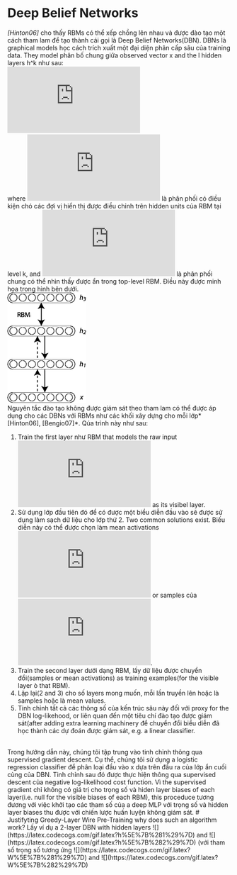 # Deep Belief Networks
*[Hinton06]* cho thấy RBMs có thể xếp chồng lên nhau và được đào tạo một cách tham lam để tạo thành cái gọi là Deep Belief Networks(DBN). DBNs là graphical models học cách trích xuất một đại diện phân cấp sâu của training data. They model phân bố chung giữa observed vector x and the l hidden layers h^k như sau:</br>
![](https://latex.codecogs.com/gif.latex?P%28x%2C%20h%5E1%2C%20%5Cldots%2C%20h%5E%7B%5Cell%7D%29%20%3D%20%5Cleft%28%5Cprod_%7Bk%3D0%7D%5E%7B%5Cell-2%7D%20P%28h%5Ek%7Ch%5E%7Bk&plus;1%7D%29%5Cright%29%20P%28h%5E%7B%5Cell-1%7D%2Ch%5E%7B%5Cell%7D%29)
</br>
where ![](https://latex.codecogs.com/gif.latex?x%3Dh%5E0%2C%20P%28h%5E%7Bk-1%7D%20%7C%20h%5Ek%29) là phân phối có điều kiện chó các đợi vị hiển thị được điều chỉnh trên hidden units của RBM tại level k, and ![](https://latex.codecogs.com/gif.latex?P%28h%5E%7B%5Cell-1%7D%2C%20h%5E%7B%5Cell%7D%29) là phân phối chung có thể nhìn thấy được ẩn trong top-level RBM. Điều này được minh họa trong hình bên dưới.</br>
![](https://github.com/bigkizd/Deep_Learning/blob/master/Deep%20Belief%20Networks/Images/DBN3.png)</br>
Nguyên tắc đào tạo không được giám sát theo tham lam có thể được áp dụng cho các DBNs với RBMs như các khối xây dựng cho mỗi lớp*[Hinton06], [Bengio07]*. Qúa trình này như sau:</br>
1. Train the first layer như RBM that models the raw input ![](https://latex.codecogs.com/gif.latex?x%20%3D%20h%5E%7B%280%29%7D) as its visibel layer.
2. Sử dụng lớp đầu tiên đó để có được một biểu diễn đầu vào sẽ được sử dụng làm sạch dữ liệu cho lớp thứ 2. Two common solutions exist. Biếu diễn này có thể được chọn làm mean activations ![](https://latex.codecogs.com/gif.latex?p%28h%5E%7B%281%29%7D%3D1%7Ch%5E%7B%280%29%7D%29) or samples của ![](https://latex.codecogs.com/gif.latex?p%28h%5E%7B%281%29%7D%7Ch%5E%7B%280%29%7D%29).
3. Train the second layer dưới dạng RBM, lấy dữ liệu được chuyển đổi(samples or mean activations) as training examples(for the visible layer ò that RBM).
4. Lặp lại(2 and 3) cho số layers mong muốn, mỗi lần truyền lên hoặc là samples hoặc là mean values.
5. Tinh chỉnh tất cả các thông số của kến trúc sâu này đối với proxy for the DBN log-likehood, or liên quan đến một tiêu chí đào tạo được giám sát(after adding extra learning machinery để chuyển đổi biểu diễn đã học thành các dự đoán được giám sát, e.g. a linear classifier.</br>
</br>
Trong hướng dẫn này, chúng tôi tập trung vào tinh chỉnh thông qua supervised gradient descent. Cụ thể, chúng tôi sử dụng a logistic regression classifier để phân loại đầu vào x  dựa trên đầu ra của lớp ẩn cuối cùng của DBN. Tinh chỉnh sau đó được thực hiện thông qua supervised descent của negative log-likelihood cost function. Vì the supervised gradient chỉ không có giá trị cho trọng số và hiden layer biases of each layer(i.e. null for the visible biases of each RBM), this proceduce tương đương với việc khởi tạo các tham số của a deep MLP với trọng số và hidden layer biases thu được với chiến lược huấn luyện không giám sát.
# Justifyting Greedy-Layer Wire Pre-Training
why does such an algorithm work? Lấy ví dụ a 2-layer DBN with hidden layers ![](https://latex.codecogs.com/gif.latex?h%5E%7B%281%29%7D) and  ![](https://latex.codecogs.com/gif.latex?h%5E%7B%282%29%7D) (với tham số trọng số tương ứng ![](https://latex.codecogs.com/gif.latex?W%5E%7B%281%29%7D) and ![](https://latex.codecogs.com/gif.latex?W%5E%7B%282%29%7D)
